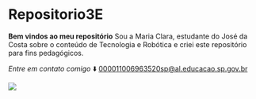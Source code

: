 # Repositorio3E
**Bem vindos ao meu repositório**
Sou a Maria Clara, estudante do José da Costa sobre o conteúdo de Tecnologia e Robótica e criei este repositório para fins pedagógicos.

_Entre em contato comigo_ ⬇️
000011006963520sp@al.educacao.sp.gov.br

![](https://www.google.com/url?sa=i&url=https%3A%2F%2Ffrasesdemaloka.com%2Ffrases-positivas-para-fotos%2F&psig=AOvVaw0H4Qnm5xwiNi2nkkGo1L0u&ust=1717858185041000&source=images&cd=vfe&opi=89978449&ved=0CBIQjRxqFwoTCID65dHeyYYDFQAAAAAdAAAAABAF)

